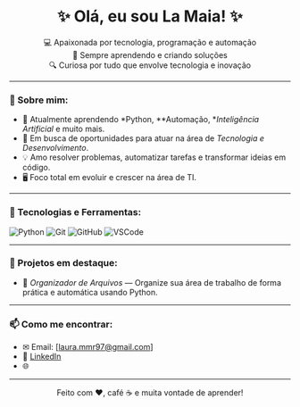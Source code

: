 <h1 align="center">✨ Olá, eu sou La Maia! ✨</h1>

<p align="center">
  💻 Apaixonada por tecnologia, programação e automação <br>
  🚀 Sempre aprendendo e criando soluções <br>
  🔍 Curiosa por tudo que envolve tecnologia e inovação
</p>

---

### 🧠 Sobre mim:
- 🎯 Atualmente aprendendo *Python, **Automação, **Inteligência Artificial* e muito mais.
- 💼 Em busca de oportunidades para atuar na área de *Tecnologia e Desenvolvimento*.
- 💡 Amo resolver problemas, automatizar tarefas e transformar ideias em código.
- 🖥 Foco total em evoluir e crescer na área de TI.

---

### 🚀 Tecnologias e Ferramentas:
![Python](https://img.shields.io/badge/Python-3776AB?style=for-the-badge&logo=python&logoColor=white)
![Git](https://img.shields.io/badge/Git-F05032?style=for-the-badge&logo=git&logoColor=white)
![GitHub](https://img.shields.io/badge/GitHub-100000?style=for-the-badge&logo=github&logoColor=white)
![VSCode](https://img.shields.io/badge/VS_Code-007ACC?style=for-the-badge&logo=visual-studio-code&logoColor=white)
<br>

---

### 💼 Projetos em destaque:
- 🔗 *Organizador de Arquivos* — Organize sua área de trabalho de forma prática e automática usando Python.

---

### 📫 Como me encontrar:
- ✉ Email: [laura.mmr97@gmail.com]
- 💼 [LinkedIn](https://www.linkedin.com/in/laura-m-maia/)
- 🌐 

---

<p align="center">
  Feito com ❤, café ☕ e muita vontade de aprender!
